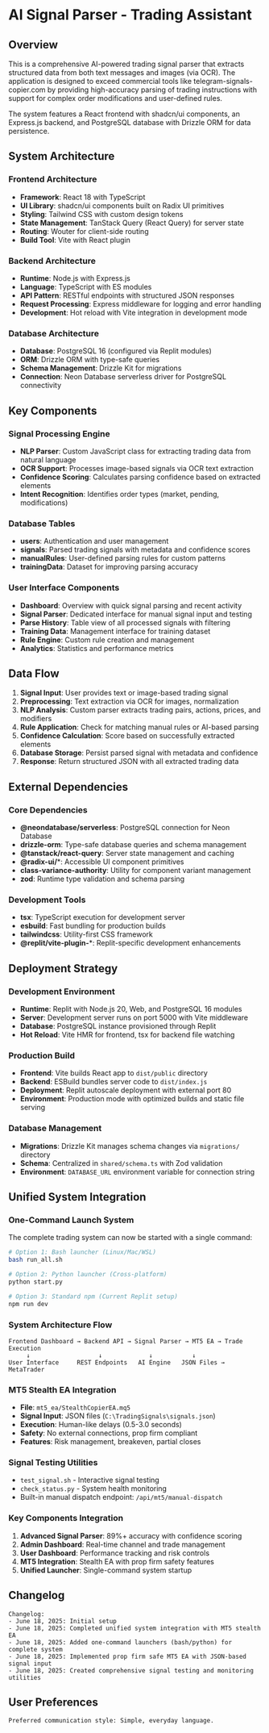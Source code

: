 # AI Signal Parser - Trading Assistant

## Overview

This is a comprehensive AI-powered trading signal parser that extracts structured data from both text messages and images (via OCR). The application is designed to exceed commercial tools like telegram-signals-copier.com by providing high-accuracy parsing of trading instructions with support for complex order modifications and user-defined rules.

The system features a React frontend with shadcn/ui components, an Express.js backend, and PostgreSQL database with Drizzle ORM for data persistence.

## System Architecture

### Frontend Architecture
- **Framework**: React 18 with TypeScript
- **UI Library**: shadcn/ui components built on Radix UI primitives
- **Styling**: Tailwind CSS with custom design tokens
- **State Management**: TanStack Query (React Query) for server state
- **Routing**: Wouter for client-side routing
- **Build Tool**: Vite with React plugin

### Backend Architecture
- **Runtime**: Node.js with Express.js
- **Language**: TypeScript with ES modules
- **API Pattern**: RESTful endpoints with structured JSON responses
- **Request Processing**: Express middleware for logging and error handling
- **Development**: Hot reload with Vite integration in development mode

### Database Architecture
- **Database**: PostgreSQL 16 (configured via Replit modules)
- **ORM**: Drizzle ORM with type-safe queries
- **Schema Management**: Drizzle Kit for migrations
- **Connection**: Neon Database serverless driver for PostgreSQL connectivity

## Key Components

### Signal Processing Engine
- **NLP Parser**: Custom JavaScript class for extracting trading data from natural language
- **OCR Support**: Processes image-based signals via OCR text extraction
- **Confidence Scoring**: Calculates parsing confidence based on extracted elements
- **Intent Recognition**: Identifies order types (market, pending, modifications)

### Database Tables
- **users**: Authentication and user management
- **signals**: Parsed trading signals with metadata and confidence scores
- **manualRules**: User-defined parsing rules for custom patterns
- **trainingData**: Dataset for improving parsing accuracy

### User Interface Components
- **Dashboard**: Overview with quick signal parsing and recent activity
- **Signal Parser**: Dedicated interface for manual signal input and testing
- **Parse History**: Table view of all processed signals with filtering
- **Training Data**: Management interface for training dataset
- **Rule Engine**: Custom rule creation and management
- **Analytics**: Statistics and performance metrics

## Data Flow

1. **Signal Input**: User provides text or image-based trading signal
2. **Preprocessing**: Text extraction via OCR for images, normalization
3. **NLP Analysis**: Custom parser extracts trading pairs, actions, prices, and modifiers
4. **Rule Application**: Check for matching manual rules or AI-based parsing
5. **Confidence Calculation**: Score based on successfully extracted elements
6. **Database Storage**: Persist parsed signal with metadata and confidence
7. **Response**: Return structured JSON with all extracted trading data

## External Dependencies

### Core Dependencies
- **@neondatabase/serverless**: PostgreSQL connection for Neon Database
- **drizzle-orm**: Type-safe database queries and schema management
- **@tanstack/react-query**: Server state management and caching
- **@radix-ui/***: Accessible UI component primitives
- **class-variance-authority**: Utility for component variant management
- **zod**: Runtime type validation and schema parsing

### Development Tools
- **tsx**: TypeScript execution for development server
- **esbuild**: Fast bundling for production builds
- **tailwindcss**: Utility-first CSS framework
- **@replit/vite-plugin-***: Replit-specific development enhancements

## Deployment Strategy

### Development Environment
- **Runtime**: Replit with Node.js 20, Web, and PostgreSQL 16 modules
- **Server**: Development server runs on port 5000 with Vite middleware
- **Database**: PostgreSQL instance provisioned through Replit
- **Hot Reload**: Vite HMR for frontend, tsx for backend file watching

### Production Build
- **Frontend**: Vite builds React app to `dist/public` directory
- **Backend**: ESBuild bundles server code to `dist/index.js`
- **Deployment**: Replit autoscale deployment with external port 80
- **Environment**: Production mode with optimized builds and static file serving

### Database Management
- **Migrations**: Drizzle Kit manages schema changes via `migrations/` directory
- **Schema**: Centralized in `shared/schema.ts` with Zod validation
- **Environment**: `DATABASE_URL` environment variable for connection string

## Unified System Integration

### One-Command Launch System
The complete trading system can now be started with a single command:

```bash
# Option 1: Bash launcher (Linux/Mac/WSL)
bash run_all.sh

# Option 2: Python launcher (Cross-platform)
python start.py

# Option 3: Standard npm (Current Replit setup)
npm run dev
```

### System Architecture Flow
```
Frontend Dashboard → Backend API → Signal Parser → MT5 EA → Trade Execution
     ↓                   ↓             ↓           ↓
User Interface     REST Endpoints   AI Engine   JSON Files → MetaTrader
```

### MT5 Stealth EA Integration
- **File**: `mt5_ea/StealthCopierEA.mq5`
- **Signal Input**: JSON files (`C:\TradingSignals\signals.json`)
- **Execution**: Human-like delays (0.5-3.0 seconds)
- **Safety**: No external connections, prop firm compliant
- **Features**: Risk management, breakeven, partial closes

### Signal Testing Utilities
- `test_signal.sh` - Interactive signal testing
- `check_status.py` - System health monitoring
- Built-in manual dispatch endpoint: `/api/mt5/manual-dispatch`

### Key Components Integration
1. **Advanced Signal Parser**: 89%+ accuracy with confidence scoring
2. **Admin Dashboard**: Real-time channel and trade management
3. **User Dashboard**: Performance tracking and risk controls
4. **MT5 Integration**: Stealth EA with prop firm safety features
5. **Unified Launcher**: Single-command system startup

## Changelog
```
Changelog:
- June 18, 2025: Initial setup
- June 18, 2025: Completed unified system integration with MT5 stealth EA
- June 18, 2025: Added one-command launchers (bash/python) for complete system
- June 18, 2025: Implemented prop firm safe MT5 EA with JSON-based signal input
- June 18, 2025: Created comprehensive signal testing and monitoring utilities
```

## User Preferences
```
Preferred communication style: Simple, everyday language.
```